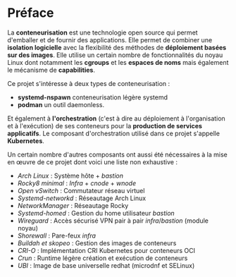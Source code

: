 # Préface

La **conteneurisation** est une technologie open source qui permet d'emballer et de fournir des
applications. Elle permet de combiner une **isolation logicielle** avec la flexibilité des méthodes
de **déploiement basées sur des images**. Elle utilise un certain nombre de fonctionnalités du noyau
Linux dont notamment les **cgroups** et les **espaces de noms** mais également le mécanisme de
**capabilities**.

Ce projet s'intéresse à deux types de conteneurisation :
* **systemd-nspawn** conteneurisation légère systemd
* **podman** un outil daemonless.

Et également à **l'orchestration** (c'est à dire au déploiement à l'organisation
et à l'exécution) de ses conteneurs pour la **production de services applicatifs**. Le composant
d'orchestration utilisé dans ce projet s'appelle **Kubernetes**.

Un certain nombre d'autres composants ont aussi été nécessaires à la mise en œuvre de ce projet dont
voici une liste non exhaustive :

- *Arch Linux* : Système hôte + *bastion*
- *Rocky8 minimal* : *Infra* + *cnode* + *wnode*
- *Open vSwitch* : Commutateur réseau virtuel
- *Systemd-networkd* : Réseautage Arch Linux
- *NetworkManager* : Réseautage Rocky
- *Systemd-homed* : Gestion du home utilisateur *bastion*
- *Wireguard* : Accès sécurisé VPN pair à pair *infra*/*bastion* (module noyau)
- *Shorewall* : Pare-feux *infra*
- *Buildah et skopeo* : Gestion des images de conteneurs
- *CRI-O* : Implémentation CRI Kubernetes pour conteneurs OCI
- *Crun* : Runtime légère création et exécution de conteneurs
- *UBI* : Image de base universelle redhat (microdnf et SELinux)
